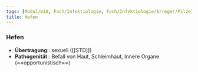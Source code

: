 ```yaml
---
tags: [Modul/m18, Fach/Infektiologie, Fach/Infektiologie/Erreger/Pilze]
title: Hefen
---
```

### Hefen
- **Übertragung**:: sexuell ([[STD]])
- **Pathogenität**:: Befall von Haut, Schleimhaut, Innere Organe (==opportunistisch==)